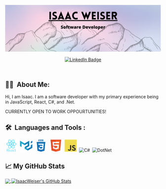 ![Profile-readme-banner](https://github.com/IsaacWeiser/IsaacWeiser/blob/main/github-readme-banner.png?raw=true)
<p align="center" width="100%">
<a href="https://www.linkedin.com/in/isaac-weiser"><img src="https://img.shields.io/badge/LinkedIn-blue?style=for-the-badge&logo=linkedin&logoColor=white" alt="LinkedIn Badge"></a>
</p>
<p align="center"><img src="https://komarev.com/ghpvc/?username=kakbar&style=flat-square&color=blue" alt=""></p>

## 👨‍💻 &nbsp;About Me:

Hi, I am Isaac.
I am a software developer with my primary experience being in JavaScript, React, C#, and .Net.


CURRENTLY OPEN TO WORK OPPOURTUNITIES!

## 🛠 &nbsp;Languages and Tools :
<p>
<img src="https://github.com/devicons/devicon/blob/master/icons/react/react-original-wordmark.svg" title="React" alt="React" width="40" height="40"/>&nbsp;
<img src="https://github.com/devicons/devicon/blob/master/icons/materialui/materialui-original.svg" title="Material UI" alt="Material UI" width="40" height="40"/>&nbsp;
<img src="https://github.com/devicons/devicon/blob/master/icons/css3/css3-plain-wordmark.svg"  title="CSS3" alt="CSS" width="40" height="40"/>&nbsp;
<img src="https://github.com/devicons/devicon/blob/master/icons/html5/html5-original.svg" title="HTML5" alt="HTML" width="40" height="40"/>&nbsp;
<img src="https://github.com/devicons/devicon/blob/master/icons/javascript/javascript-original.svg" title="JavaScript" alt="JavaScript" width="40" height="40"/>&nbsp;
<img src="https://cdn.jsdelivr.net/gh/devicons/devicon/icons/csharp/csharp-original.svg" title="C#" alt="C#" width="40" height="40"/>&nbsp;
<img src="https://cdn.jsdelivr.net/gh/devicons/devicon/icons/dot-net/dot-net-original-wordmark.svg" title=".NET" alt="DotNet" width="40" height="40" />&nbsp;
  
</p>


## &#x1f4c8; My GitHub Stats

<a href="https://github.com/IsaacWeiser/IsaacWeiser">
  <img align="center" src="https://github-readme-stats.vercel.app/api/top-langs/?username=IsaacWeiser&hide=tsql,html&title_color=000000&text_color=000000" />
</a>

<a href="https://github.com/IsaacWeiser/IsaacWeiser">
  <img align="center" src="https://github-readme-stats.vercel.app/api?username=IsaacWeiser&show_icons=true&line_height=27&count_private=true&title_color=000000&text_color=000000&icon_color=FAC051" alt="IsaacWeiser's GitHub Stats" />
</a>


[1]: https://www.linkedin.com/in/isaac-weiser



